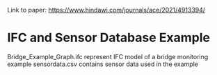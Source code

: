 Link to paper: https://www.hindawi.com/journals/ace/2021/4913394/



# IFC and Sensor Database Example
Bridge_Example_Graph.ifc represent IFC model of a bridge monitoring example
sensordata.csv contains sensor data used in the example
